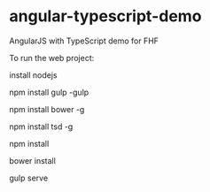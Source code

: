 # angular-typescript-demo
AngularJS with TypeScript demo for FHF

To run the web project:

install nodejs

npm install gulp -gulp

npm install bower -g

npm install tsd -g

npm install

bower install

gulp serve
